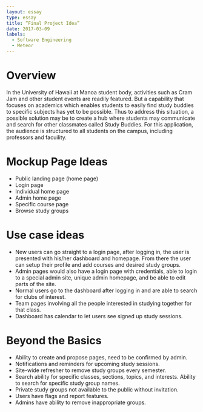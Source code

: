 ```yaml
---
layout: essay
type: essay
title: “Final Project Idea”
date: 2017-03-09
labels:
  - Software Engineering
  - Meteor
---
```

# Overview
In the University of Hawaii at Manoa student body, activities such as Cram Jam and other student events are readily featured. But a capability that focuses on academics which enables students to easily find study buddies to specific subjects has yet to be possible. Thus to address this situation, a possible solution may be to create a hub where students may communicate and search for other classmates called Study Buddies. For this application, the audience is structured to all students on the campus, including professors and facuility. 
# Mockup Page Ideas
-	Public landing page (home page)
-	Login page
-	Individual home page
-	Admin home page
-	Specific course page
-	Browse study groups
# Use case ideas
-	New users can go straight to a login page, after logging in, the user is presented with his/her dashboard and homepage. From there the user can setup their profile and add courses and desired study groups.
-	Admin pages would also have a login page with credentials, able to login to a special admin site, unique admin homepage, and be able to edit parts of the site.
-	Normal users go to the dashboard after logging in and are able to search for clubs of interest.
-	Team pages involving all the people interested in studying together for that class.
-	Dashboard has calendar to let users see signed up study sessions.
# Beyond the Basics
-	Ability to create and propose pages, need to be confirmed by admin.
-	Notifications and reminders for upcoming study sessions.
-	Site-wide refresher to remove study groups every semester.
-	Search ability for specific classes, sections, topics, and interests. Ability to search for specific study group names.
-	Private study groups not available to the public without invitation. 
-	Users have flags and report features.
-	Admins have ability to remove inappropriate groups.
